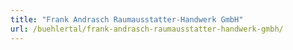 ```yaml
---
title: "Frank Andrasch Raumausstatter-Handwerk GmbH"
url: /buehlertal/frank-andrasch-raumausstatter-handwerk-gmbh/
---
```

